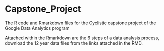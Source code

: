 # Capstone_Project
The R code and Rmarkdown files for the Cyclistic capstone project of the Google Data Analytics program

Attached within the Rmarkdown are the 6 steps of a data analysis process, download the 12 year data files from the links attached in the RMD.
